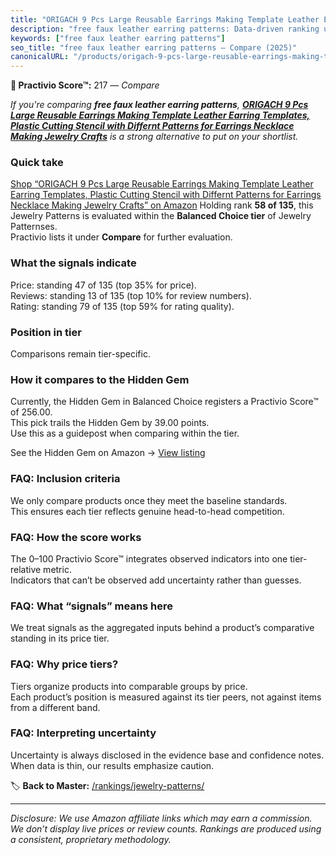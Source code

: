 ```yaml
---
title: "ORIGACH 9 Pcs Large Reusable Earrings Making Template Leather Earring Templates, Plastic Cutting Stencil with Differnt Patterns for Earrings Necklace Making Jewelry Crafts"
description: "free faux leather earring patterns: Data-driven ranking using the Practivio Score™. Positioned by quality, value, demand, findability, momentum."
keywords: ["free faux leather earring patterns"]
seo_title: "free faux leather earring patterns — Compare (2025)"
canonicalURL: "/products/origach-9-pcs-large-reusable-earrings-making-template-leather-earring-templates-plastic-cutting-stencil-with-differnt-patterns-for-earrings-necklace-making-jewelry-crafts-B0BLK5RCQS/"
---
```


**🛒 Practivio Score™:** 217 — _Compare_


*If you're comparing **free faux leather earring patterns**, **[ORIGACH 9 Pcs Large Reusable Earrings Making Template Leather Earring Templates, Plastic Cutting Stencil with Differnt Patterns for Earrings Necklace Making Jewelry Crafts](https://www.amazon.com/dp/B0BLK5RCQS?tag=practivio-20)** is a strong alternative to put on your shortlist.*
### Quick take
[Shop “ORIGACH 9 Pcs Large Reusable Earrings Making Template Leather Earring Templates, Plastic Cutting Stencil with Differnt Patterns for Earrings Necklace Making Jewelry Crafts” on Amazon](https://www.amazon.com/dp/B0BLK5RCQS?tag=practivio-20)
Holding rank **58 of 135**, this Jewelry Patterns is evaluated within the **Balanced Choice tier** of Jewelry Patternses.  
Practivio lists it under **Compare** for further evaluation.

### What the signals indicate
Price: standing 47 of 135 (top 35% for price).  
Reviews: standing 13 of 135 (top 10% for review numbers).  
Rating: standing 79 of 135 (top 59% for rating quality).  

### Position in tier
Comparisons remain tier-specific.

### How it compares to the Hidden Gem
Currently, the Hidden Gem in Balanced Choice registers a Practivio Score™ of 256.00.  
This pick trails the Hidden Gem by 39.00 points.  
Use this as a guidepost when comparing within the tier.  

See the Hidden Gem on Amazon → [View listing](https://www.amazon.com/dp/B00JTTF3KU?tag=practivio-20)

### FAQ: Inclusion criteria
We only compare products once they meet the baseline standards.  
This ensures each tier reflects genuine head-to-head competition.

### FAQ: How the score works
The 0–100 Practivio Score™ integrates observed indicators into one tier-relative metric.  
Indicators that can’t be observed add uncertainty rather than guesses.

### FAQ: What “signals” means here
We treat signals as the aggregated inputs behind a product’s comparative standing in its price tier.

### FAQ: Why price tiers?
Tiers organize products into comparable groups by price.  
Each product’s position is measured against its tier peers, not against items from a different band.

### FAQ: Interpreting uncertainty
Uncertainty is always disclosed in the evidence base and confidence notes.  
When data is thin, our results emphasize caution.

<!-- Missing template for Compare/CompareWithinPriceClass -->


🏷️ **Back to Master:** [/rankings/jewelry-patterns/](/rankings/jewelry-patterns/)

---
_Disclosure: We use Amazon affiliate links which may earn a commission. We don’t display live prices or review counts. Rankings are produced using a consistent, proprietary methodology._
